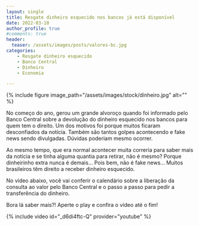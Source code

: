 ```yaml
---
layout: single
title: Resgate dinheiro esquecido nos bancos já está disponível 
date: 2022-03-10 
author_profile: true
#comments: true
header:
  teaser: /assets/images/posts/valores-bc.jpg
categories: 
    - Resgate dinheiro esquecido
    - Banco Central
    - Dinheiro
    - Economia

---
```


{% include figure image_path="/assets/images/stock/dinheiro.jpg" alt=""  %}

No começo do ano, gerou um grande alvoroço quando foi informado pelo Banco Central sobre a devolução do dinheiro esquecido nos bancos para quem tem o direito. Um dos motivos foi porque muitos ficaram desconfiados da notícia. Também são tantos golpes acontecendo e fake news sendo divulgadas. Dúvidas poderiam mesmo ocorrer.

Ao mesmo tempo, que era normal acontecer muita correria para saber mais da notícia e se tinha alguma quantia para retirar, não é mesmo? Porque dinheirinho extra nunca é demais… Pois bem, não é fake news… Muitos brasileiros têm direito a receber dinheiro esquecido.

No vídeo abaixo, você vai conferir o calendário sobre a liberação da consulta ao valor pelo Banco Central e o passo a passo para pedir a transferência do dinheiro.

Bora lá saber mais?! Aperte o play e confira o vídeo até o fim! 

{% include video id="_d6di4ftc-Q" provider="youtube" %}